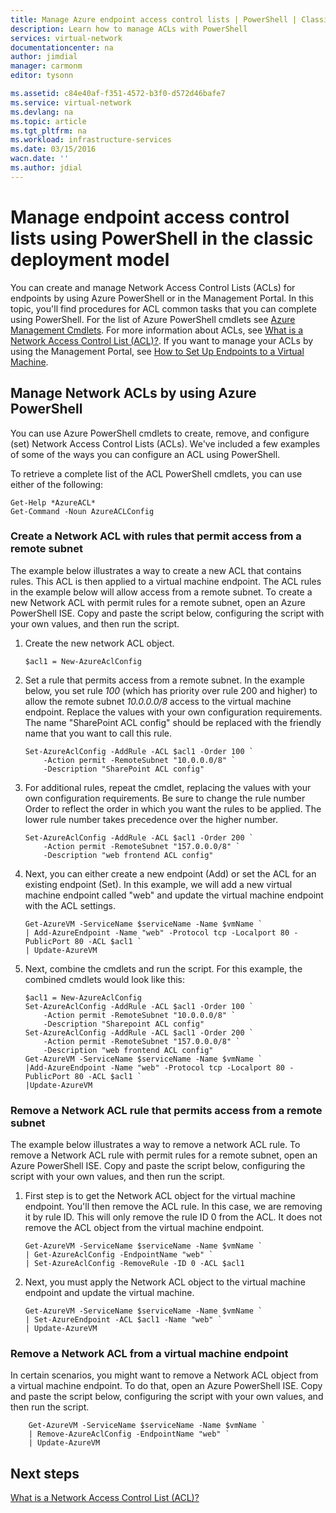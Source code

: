 ```yaml
---
title: Manage Azure endpoint access control lists | PowerShell | Classic | Azure
description: Learn how to manage ACLs with PowerShell
services: virtual-network
documentationcenter: na
author: jimdial
manager: carmonm
editor: tysonn

ms.assetid: c84e40af-f351-4572-b3f0-d572d46bafe7
ms.service: virtual-network
ms.devlang: na
ms.topic: article
ms.tgt_pltfrm: na
ms.workload: infrastructure-services
ms.date: 03/15/2016
wacn.date: ''
ms.author: jdial
---
```


# Manage endpoint access control lists using PowerShell in the classic deployment model
You can create and manage Network Access Control Lists (ACLs) for endpoints by using Azure PowerShell or in the Management Portal. In this topic, you'll find procedures for ACL common tasks that you can complete using PowerShell. For the list of Azure PowerShell cmdlets see [Azure Management Cmdlets](https://msdn.microsoft.com/zh-cn/library/azure/jj152841.aspx). For more information about ACLs, see [What is a Network Access Control List (ACL)?](./virtual-networks-acl.md). If you want to manage your ACLs by using the Management Portal, see [How to Set Up Endpoints to a Virtual Machine](../virtual-machines/virtual-machines-windows-classic-setup-endpoints.md).

## Manage Network ACLs by using Azure PowerShell
You can use Azure PowerShell cmdlets to create, remove, and configure (set) Network Access Control Lists (ACLs). We've included a few examples of some of the ways you can configure an ACL using PowerShell.

To retrieve a complete list of the ACL PowerShell cmdlets, you can use either of the following:

```
Get-Help *AzureACL*
Get-Command -Noun AzureACLConfig
```

### Create a Network ACL with rules that permit access from a remote subnet
The example below illustrates a way to create a new ACL that contains rules. This ACL is then applied to a virtual machine endpoint. The ACL rules in the example below will allow access from a remote subnet. To create a new Network ACL with permit rules for a remote subnet, open an Azure PowerShell ISE. Copy and paste the script below, configuring the script with your own values, and then run the script.

1. Create the new network ACL object.

    ```
    $acl1 = New-AzureAclConfig
    ```
2. Set a rule that permits access from a remote subnet. In the example below, you set rule *100* (which has priority over rule 200 and higher) to allow the remote subnet *10.0.0.0/8* access to the virtual machine endpoint. Replace the values with your own configuration requirements. The name "SharePoint ACL config" should be replaced with the friendly name that you want to call this rule.

    ```
    Set-AzureAclConfig -AddRule -ACL $acl1 -Order 100 `
        -Action permit -RemoteSubnet "10.0.0.0/8" `
        -Description "SharePoint ACL config"
    ```
3. For additional rules, repeat the cmdlet, replacing the values with your own configuration requirements. Be sure to change the rule number Order to reflect the order in which you want the rules to be applied. The lower rule number takes precedence over the higher number.

    ```
    Set-AzureAclConfig -AddRule -ACL $acl1 -Order 200 `
        -Action permit -RemoteSubnet "157.0.0.0/8" `
        -Description "web frontend ACL config"
    ```
4. Next, you can either create a new endpoint (Add) or set the ACL for an existing endpoint (Set). In this example, we will add a new virtual machine endpoint called "web" and update the virtual machine endpoint with the ACL settings.

    ```
    Get-AzureVM -ServiceName $serviceName -Name $vmName `
    | Add-AzureEndpoint -Name "web" -Protocol tcp -Localport 80 - PublicPort 80 -ACL $acl1 `
    | Update-AzureVM
    ```
5. Next, combine the cmdlets and run the script. For this example, the combined cmdlets would look like this:

    ```
    $acl1 = New-AzureAclConfig
    Set-AzureAclConfig -AddRule -ACL $acl1 -Order 100 `
        -Action permit -RemoteSubnet "10.0.0.0/8" `
        -Description "Sharepoint ACL config"
    Set-AzureAclConfig -AddRule -ACL $acl1 -Order 200 `
        -Action permit -RemoteSubnet "157.0.0.0/8" `
        -Description "web frontend ACL config"
    Get-AzureVM -ServiceName $serviceName -Name $vmName `
    |Add-AzureEndpoint -Name "web" -Protocol tcp -Localport 80 - PublicPort 80 -ACL $acl1 `
    |Update-AzureVM
    ```

### Remove a Network ACL rule that permits access from a remote subnet
The example below illustrates a way to remove a network ACL rule.  To remove a Network ACL rule with permit rules for a remote subnet, open an Azure PowerShell ISE. Copy and paste the script below, configuring the script with your own values, and then run the script.

1. First step is to get the Network ACL object for the virtual machine endpoint. You'll then remove the ACL rule. In this case, we are removing it by rule ID. This will only remove the rule ID 0 from the ACL. It does not remove the ACL object from the virtual machine endpoint.

    ```
    Get-AzureVM -ServiceName $serviceName -Name $vmName `
    | Get-AzureAclConfig -EndpointName "web" `
    | Set-AzureAclConfig -RemoveRule -ID 0 -ACL $acl1
    ```
2. Next, you must apply the Network ACL object to the virtual machine endpoint and update the virtual machine.

    ```
    Get-AzureVM -ServiceName $serviceName -Name $vmName `
    | Set-AzureEndpoint -ACL $acl1 -Name "web" `
    | Update-AzureVM
    ```

### Remove a Network ACL from a virtual machine endpoint
In certain scenarios, you might want to remove a Network ACL object from a virtual machine endpoint. To do that, open an Azure PowerShell ISE. Copy and paste the script below, configuring the script with your own values, and then run the script.

```
    Get-AzureVM -ServiceName $serviceName -Name $vmName `
    | Remove-AzureAclConfig -EndpointName "web" `
    | Update-AzureVM
```

## Next steps
[What is a Network Access Control List (ACL)?](./virtual-networks-acl.md)